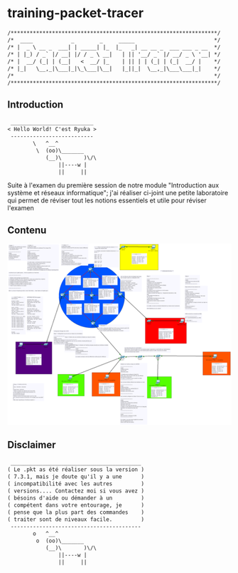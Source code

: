 # training-packet-tracer

```script
/*****************************************************************/
/*  ____            _        _     _____                         */
/* |  _ \ __ _  ___| | _____| |_  |_   _| __ __ _  ___ ___ _ __  */
/* | |_) / _` |/ __| |/ / _ \ __|   | || '__/ _` |/ __/ _ \ '__| */
/* |  __/ (_| | (__|   <  __/ |_    | || | | (_| | (_|  __/ |    */
/* |_|   \__,_|\___|_|\_\___|\__|   |_||_|  \__,_|\___\___|_|    */
/*                                                               */
/*****************************************************************/
```

## Introduction

```script
 __________________________
< Hello World! C'est Ryuka >
 --------------------------
        \   ^__^
         \  (oo)\_______
            (__)\       )\/\
                ||----w |
                ||     ||
```

Suite à l'examen du première session de notre module "Introduction aux système et réseaux informatique"; j'ai réaliser ci-joint une petite laboratoire qui permet de réviser tout les notions essentiels et utile pour réviser l'examen

## Contenu

![Part-one Packet-Tracer Overview](part-one-packet-tracer-overview_ryuka25.github.io.png)

## Disclaimer

```script
 _________________________________________
( Le .pkt as été réaliser sous la version )
( 7.3.1, mais je doute qu'il y a une      )
( incompatibilité avec les autres         )
( versions.... Contactez moi si vous avez )
( bésoins d'aide ou démander à un         )
( compétent dans votre entourage, je      )
( pense que la plus part des commandes    )
( traiter sont de niveaux facile.         )
 -----------------------------------------
        o   ^__^
         o  (oo)\_______
            (__)\       )\/\
                ||----w |
                ||     ||
```

